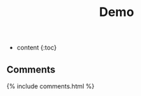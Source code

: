 ﻿---
layout: page
title: Demo
permalink: /other/
icon: play
type: page
---

* content
{:toc}




## Comments

{% include comments.html %}

